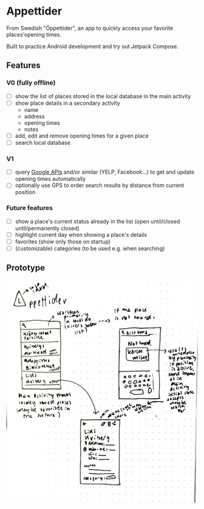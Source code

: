# Appettider
From Swedish "Öppettider", an app to quickly access your favorite places'opening times. 

Built to practice Android development and try out Jetpack Compose.

## Features

### V0 (fully offline)
- [ ] show the list of places stored in the local database in the main activity
- [ ] show place details in a secondary activity
  - name
  - address
  - opening times
  - notes
- [ ] add, edit and remove opening times for a given place
- [ ] search local database

### V1
- [ ] query [Google APIs](https://developers.google.com/maps/documentation/places/web-service/details) and/or similar (YELP, Facebook...) to get and update opening times automatically
- [ ] optionally use GPS to order search results by distance from current position

### Future features
- [ ] show a place's current status already in the list (open until/closed until/permanently closed)
- [ ] highlight current day when showing a place's details
- [ ] favorites (show only those on startup)
- [ ] (customizable) categories (to be used e.g. when searching)

## Prototype
![Prototype](prototype.jpg)